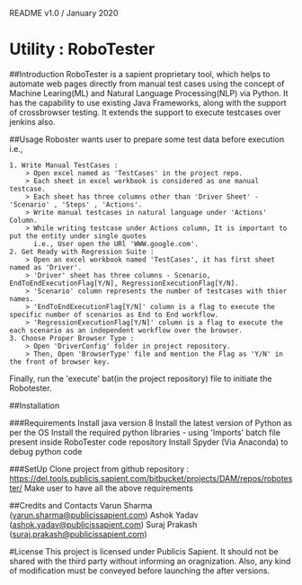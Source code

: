 README v1.0 / January 2020

# Utility : RoboTester

##Introduction
RoboTester is a sapient proprietary tool, which helps to automate web pages directly from manual test cases
using the concept of Machine Learing(ML) and Natural Language Processing(NLP) via Python. It has the
capability to use existing Java Frameworks, along with the support of crossbrowser testing. It extends
the support to execute testcases over jenkins also.

##Usage
Roboster wants user to prepare some test data before execution i.e.,
	
	1. Write Manual TestCases :
		> Open excel named as 'TestCases' in the project repo.
		> Each sheet in excel workbook is considered as one manual testcase.
		> Each sheet has three columns other than 'Driver Sheet' - 'Scenario' , 'Steps' , 'Actions'.
		> Write manual testcases in natural language under 'Actions' Column.
		> While writing testcase under Actions column, It is important to put the entity under single quotes
		  i.e., User open the URl 'WWW.google.com'.
	2. Get Ready with Regression Suite :
		> Open an excel workbook named 'TestCases', it has first sheet named as 'Driver'.
		> 'Driver' sheet has three columns - Scenario, EndToEndExecutionFlag[Y/N], RegressionExecutionFlag[Y/N].
		> 'Scenario' column represents the number of testcases with thier names.
		> 'EndToEndExecutionFlag[Y/N]' column is a flag to execute the specific number of scenarios as End to End workflow.
		> 'RegressionExecutionFlag[Y/N]' column is a flag to execute the each scenario as an independent workflow over the browser.
	3. Choose Proper Browser Type :
		> Open 'DriverConfig' folder in project repository.
		> Then, Open 'BrowserType' file and mention the Flag as 'Y/N' in the front of browser key.

Finally, run the 'execute' bat(in the project repository) file to initiate the Robotester.

##Installation

###Requirements
Install java version 8
Install the latest version of Python as per the OS
Install the required python libraries - using 'Imports' batch file present inside RoboTester code repository
Install Spyder (Via Anaconda) to debug python code

###SetUp
Clone project from github repository : https://del.tools.publicis.sapient.com/bitbucket/projects/DAM/repos/robotester/
Make user to have all the above requirements

##Credits and Contacts
Varun Sharma (varun.sharma@publicissapient.com)
Ashok Yadav  (ashok.yadav@publicissapient.com)
Suraj Prakash (suraj.prakash@publicissapient.com)

#License
This project is licensed under Publicis Sapient. It should not be shared with the third party without informing
an oragnization. Also, any kind of modification must be conveyed before launching the after versions.




